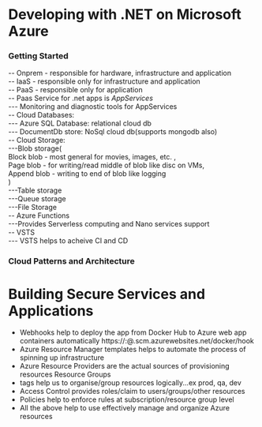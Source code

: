 # Developing with .NET on Microsoft Azure 

### Getting Started
-- Onprem - responsible for hardware, infrastructure and application  
-- IaaS - responsible only for infrastructure and application  
-- PaaS - responsible only for application  
-- Paas Service for .net apps is *AppServices*   
--- Monitoring and diagnostic tools for AppServices  
-- Cloud Databases:  
 --- Azure SQL Database: relational cloud db  
 --- DocumentDb store: NoSql cloud db(supports mongodb also)  
-- Cloud Storage:  
 ---Blob storage(  
     Block blob - most general for movies, images, etc. ,   
     Page blob - for writing/read middle of blob like disc on VMs,   
     Append blob - writing to end of blob like logging  
     )  
 ---Table storage  
 ---Queue storage  
 ---File Storage  
-- Azure Functions  
 ---Provides Serverless computing and Nano services support  
-- VSTS  
 --- VSTS helps to acheive CI and CD   

### Cloud Patterns and Architecture


# Building Secure Services and Applications
- Webhooks help to deploy the app from Docker Hub to Azure web app containers automatically
https://<publishingusername>:<publishingpwd>@<sitename>.scm.azurewebsites.net/docker/hook 
- Azure Resource Manager templates helps to automate the process of spinning up infrastructure
- Azure Resource Providers are the actual sources of provisioning resources
Resource Groups 
- tags help us to organise/group resources logically...ex prod, qa, dev
- Access Control provides roles/claim to users/groups/other resources
- Policies help to enforce rules at subscription/resource group level
- All the above help to use effectively manage and organize Azure resources

